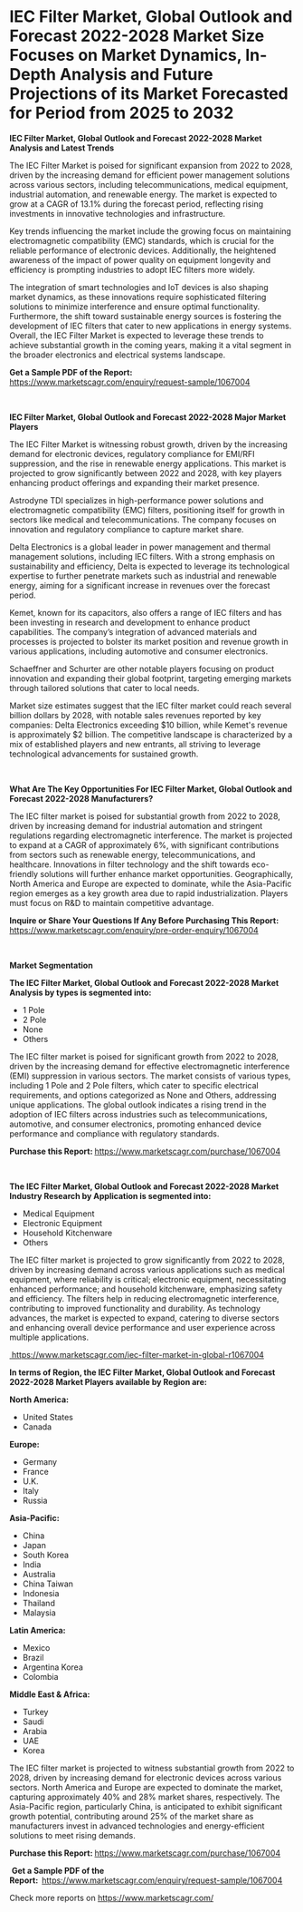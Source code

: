 <p><h1>IEC Filter Market, Global Outlook and Forecast 2022-2028 Market Size Focuses on Market Dynamics, In-Depth Analysis and Future Projections of its Market Forecasted for Period from 2025 to 2032</h1></p><p><strong>IEC Filter Market, Global Outlook and Forecast 2022-2028 Market Analysis and Latest Trends</strong></p>
<p><p>The IEC Filter Market is poised for significant expansion from 2022 to 2028, driven by the increasing demand for efficient power management solutions across various sectors, including telecommunications, medical equipment, industrial automation, and renewable energy. The market is expected to grow at a CAGR of 13.1% during the forecast period, reflecting rising investments in innovative technologies and infrastructure.</p><p>Key trends influencing the market include the growing focus on maintaining electromagnetic compatibility (EMC) standards, which is crucial for the reliable performance of electronic devices. Additionally, the heightened awareness of the impact of power quality on equipment longevity and efficiency is prompting industries to adopt IEC filters more widely. </p><p>The integration of smart technologies and IoT devices is also shaping market dynamics, as these innovations require sophisticated filtering solutions to minimize interference and ensure optimal functionality. Furthermore, the shift toward sustainable energy sources is fostering the development of IEC filters that cater to new applications in energy systems. Overall, the IEC Filter Market is expected to leverage these trends to achieve substantial growth in the coming years, making it a vital segment in the broader electronics and electrical systems landscape.</p></p>
<p><strong>Get a Sample PDF of the Report:&nbsp;</strong> <a href="https://www.marketscagr.com/enquiry/request-sample/1067004?utm_campaign=2566&utm_medium=2&utm_source=Github&utm_content=ia&utm_term=21032025&utm_id=iec-filter-market-global-outlook-and-forecast-2022-2028">https://www.marketscagr.com/enquiry/request-sample/1067004</a></p>
<p>&nbsp;</p>
<p><strong>IEC Filter Market, Global Outlook and Forecast 2022-2028 Major Market Players</strong></p>
<p><p>The IEC Filter Market is witnessing robust growth, driven by the increasing demand for electronic devices, regulatory compliance for EMI/RFI suppression, and the rise in renewable energy applications. This market is projected to grow significantly between 2022 and 2028, with key players enhancing product offerings and expanding their market presence.</p><p>Astrodyne TDI specializes in high-performance power solutions and electromagnetic compatibility (EMC) filters, positioning itself for growth in sectors like medical and telecommunications. The company focuses on innovation and regulatory compliance to capture market share.</p><p>Delta Electronics is a global leader in power management and thermal management solutions, including IEC filters. With a strong emphasis on sustainability and efficiency, Delta is expected to leverage its technological expertise to further penetrate markets such as industrial and renewable energy, aiming for a significant increase in revenues over the forecast period.</p><p>Kemet, known for its capacitors, also offers a range of IEC filters and has been investing in research and development to enhance product capabilities. The company’s integration of advanced materials and processes is projected to bolster its market position and revenue growth in various applications, including automotive and consumer electronics.</p><p>Schaeffner and Schurter are other notable players focusing on product innovation and expanding their global footprint, targeting emerging markets through tailored solutions that cater to local needs.</p><p>Market size estimates suggest that the IEC filter market could reach several billion dollars by 2028, with notable sales revenues reported by key companies: Delta Electronics exceeding $10 billion, while Kemet's revenue is approximately $2 billion. The competitive landscape is characterized by a mix of established players and new entrants, all striving to leverage technological advancements for sustained growth.</p></p>
<p>&nbsp;</p>
<p><strong>What Are The Key Opportunities For IEC Filter Market, Global Outlook and Forecast 2022-2028 Manufacturers?</strong></p>
<p><p>The IEC filter market is poised for substantial growth from 2022 to 2028, driven by increasing demand for industrial automation and stringent regulations regarding electromagnetic interference. The market is projected to expand at a CAGR of approximately 6%, with significant contributions from sectors such as renewable energy, telecommunications, and healthcare. Innovations in filter technology and the shift towards eco-friendly solutions will further enhance market opportunities. Geographically, North America and Europe are expected to dominate, while the Asia-Pacific region emerges as a key growth area due to rapid industrialization. Players must focus on R&D to maintain competitive advantage.</p></p>
<p><strong>Inquire or Share Your Questions If Any Before Purchasing This Report:</strong> <a href="https://www.marketscagr.com/enquiry/pre-order-enquiry/1067004?utm_campaign=2566&utm_medium=2&utm_source=Github&utm_content=ia&utm_term=21032025&utm_id=iec-filter-market-global-outlook-and-forecast-2022-2028">https://www.marketscagr.com/enquiry/pre-order-enquiry/1067004</a></p>
<p>&nbsp;</p>
<p><strong>Market Segmentation</strong></p>
<p><strong>The IEC Filter Market, Global Outlook and Forecast 2022-2028 Market Analysis by types is segmented into:</strong></p>
<p><ul><li>1 Pole</li><li>2 Pole</li><li>None</li><li>Others</li></ul></p>
<p><p>The IEC filter market is poised for significant growth from 2022 to 2028, driven by the increasing demand for effective electromagnetic interference (EMI) suppression in various sectors. The market consists of various types, including 1 Pole and 2 Pole filters, which cater to specific electrical requirements, and options categorized as None and Others, addressing unique applications. The global outlook indicates a rising trend in the adoption of IEC filters across industries such as telecommunications, automotive, and consumer electronics, promoting enhanced device performance and compliance with regulatory standards.</p></p>
<p><strong>Purchase this Report:&nbsp;</strong><a href="https://www.marketscagr.com/purchase/1067004?utm_campaign=2566&utm_medium=2&utm_source=Github&utm_content=ia&utm_term=21032025&utm_id=iec-filter-market-global-outlook-and-forecast-2022-2028">https://www.marketscagr.com/purchase/1067004</a></p>
<p>&nbsp;</p>
<p><strong>The IEC Filter Market, Global Outlook and Forecast 2022-2028 Market Industry Research by Application is segmented into:</strong></p>
<p><ul><li>Medical Equipment</li><li>Electronic Equipment</li><li>Household Kitchenware</li><li>Others</li></ul></p>
<p><p>The IEC filter market is projected to grow significantly from 2022 to 2028, driven by increasing demand across various applications such as medical equipment, where reliability is critical; electronic equipment, necessitating enhanced performance; and household kitchenware, emphasizing safety and efficiency. The filters help in reducing electromagnetic interference, contributing to improved functionality and durability. As technology advances, the market is expected to expand, catering to diverse sectors and enhancing overall device performance and user experience across multiple applications.</p></p>
<p><a href="https://www.marketscagr.com/iec-filter-market-in-global-r1067004?utm_campaign=2566&utm_medium=2&utm_source=Github&utm_content=ia&utm_term=21032025&utm_id=iec-filter-market-global-outlook-and-forecast-2022-2028">&nbsp;https://www.marketscagr.com/iec-filter-market-in-global-r1067004</a></p>
<p><strong>In terms of Region, the IEC Filter Market, Global Outlook and Forecast 2022-2028 Market Players available by Region are:</strong></p>
<p>
    <p> <strong> North America: </strong>
        <ul>
            <li>United States</li>
            <li>Canada</li>
        </ul>
        </p> 
    <p> <strong> Europe: </strong>
        <ul>
            <li>Germany</li>
            <li>France</li>
            <li>U.K.</li>
            <li>Italy</li>
            <li>Russia</li>
        </ul>
        </p> 
    <p> <strong> Asia-Pacific: </strong>
        <ul>
            <li>China</li>
            <li>Japan</li>
            <li>South Korea</li>
            <li>India</li>
            <li>Australia</li>
            <li>China Taiwan</li>
            <li>Indonesia</li>
            <li>Thailand</li>
            <li>Malaysia</li>
        </ul>
        </p> 
    <p> <strong> Latin America: </strong>
        <ul>
            <li>Mexico</li>
            <li>Brazil</li>
            <li>Argentina Korea</li>
            <li>Colombia</li>
        </ul>
        </p> 
    <p> <strong> Middle East & Africa: </strong>
        <ul>
            <li>Turkey</li>
            <li>Saudi</li>
            <li>Arabia</li>
            <li>UAE</li>
            <li>Korea</li>
        </ul>
    </p>
    </p>
<p><p>The IEC filter market is projected to witness substantial growth from 2022 to 2028, driven by increasing demand for electronic devices across various sectors. North America and Europe are expected to dominate the market, capturing approximately 40% and 28% market shares, respectively. The Asia-Pacific region, particularly China, is anticipated to exhibit significant growth potential, contributing around 25% of the market share as manufacturers invest in advanced technologies and energy-efficient solutions to meet rising demands.</p></p>
<p><strong>Purchase this Report: </strong><a href="https://www.marketscagr.com/purchase/1067004?utm_campaign=2566&utm_medium=2&utm_source=Github&utm_content=ia&utm_term=21032025&utm_id=iec-filter-market-global-outlook-and-forecast-2022-2028">https://www.marketscagr.com/purchase/1067004</a></p>
<p>&nbsp;<strong>Get a Sample PDF of the Report:&nbsp;&nbsp;</strong><a href="https://www.marketscagr.com/enquiry/request-sample/1067004?utm_campaign=2566&utm_medium=2&utm_source=Github&utm_content=ia&utm_term=21032025&utm_id=iec-filter-market-global-outlook-and-forecast-2022-2028">https://www.marketscagr.com/enquiry/request-sample/1067004</a></p>
<p><strong></strong></p>
<p>Check more reports on <a href="https://www.marketscagr.com/?utm_campaign=2566&utm_medium=2&utm_source=Github&utm_content=ia&utm_term=21032025&utm_id=iec-filter-market-global-outlook-and-forecast-2022-2028">https://www.marketscagr.com/</a></p>